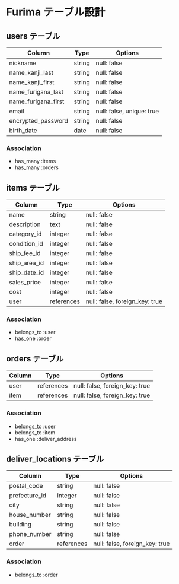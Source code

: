 #  Furima テーブル設計

## users テーブル

| Column               | Type     | Options                   |
| -------------------- | -------- | ------------------------- |
| nickname             | string   | null: false               |
| name_kanji_last      | string   | null: false               |
| name_kanji_first     | string   | null: false               |
| name_furigana_last   | string   | null: false               |
| name_furigana_first  | string   | null: false               |
| email                | string   | null: false, unique: true |
| encrypted_password   | string   | null: false               |
| birth_date           | date     | null: false               |

### Association

- has_many :items
- has_many :orders

## items テーブル

| Column       | Type          | Options                        |
| ------------ | ------------- | ------------------------------ |
| name         | string        | null: false                    |
| description  | text          | null: false                    |
| category_id  | integer       | null: false                    |
| condition_id | integer       | null: false                    |
| ship_fee_id  | integer       | null: false                    |
| ship_area_id | integer       | null: false                    |
| ship_date_id | integer       | null: false                    |
| sales_price  | integer       | null: false                    |
| cost         | integer       | null: false                    |
| user         | references    | null: false, foreign_key: true |

### Association

- belongs_to :user
- has_one :order

## orders テーブル

| Column | Type       | Options                        |
| ------ | ---------- | ------------------------------ |
| user   | references | null: false, foreign_key: true |
| item   | references | null: false, foreign_key: true |

### Association

- belongs_to :user
- belongs_to :item
- has_one :deliver_address

## deliver_locations テーブル

| Column        | Type       | Options                        |
| ------------- | ---------- | ------------------------------ |
| postal_code   | string     | null: false                    |
| prefecture_id | integer    | null: false                    |
| city          | string     | null: false                    |
| house_number  | string     | null: false                    |
| building      | string     | null: false                    |
| phone_number  | string     | null: false                    |
| order         | references | null: false, foreign_key: true |

### Association

- belongs_to :order